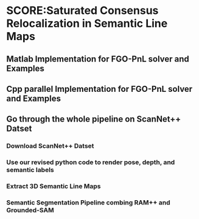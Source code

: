 # SCORE:Saturated Consensus Relocalization in Semantic Line Maps
## Matlab Implementation for FGO-PnL solver and Examples

## Cpp parallel Implementation for FGO-PnL solver and Examples

## Go through the whole pipeline on ScanNet++ Datset
### Download ScanNet++ Datset
### Use our revised python code to render pose, depth, and semantic labels
### Extract 3D Semantic Line Maps
### Semantic Segmentation Pipeline combing RAM++ and Grounded-SAM 
